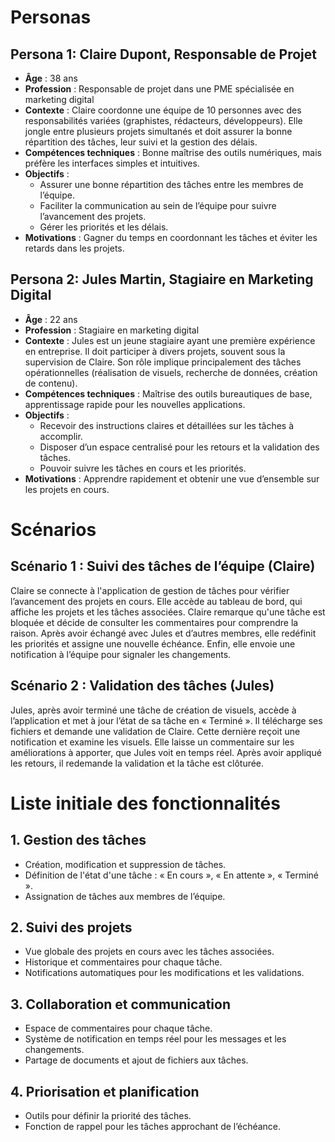 # Personas

## Persona 1: Claire Dupont, Responsable de Projet

- **Âge** : 38 ans
- **Profession** : Responsable de projet dans une PME spécialisée en marketing digital
- **Contexte** : Claire coordonne une équipe de 10 personnes avec des responsabilités variées (graphistes, rédacteurs, développeurs). Elle jongle entre plusieurs projets simultanés et doit assurer la bonne répartition des tâches, leur suivi et la gestion des délais.
- **Compétences techniques** : Bonne maîtrise des outils numériques, mais préfère les interfaces simples et intuitives.
- **Objectifs** :
  - Assurer une bonne répartition des tâches entre les membres de l’équipe.
  - Faciliter la communication au sein de l’équipe pour suivre l’avancement des projets.
  - Gérer les priorités et les délais.
- **Motivations** : Gagner du temps en coordonnant les tâches et éviter les retards dans les projets.

## Persona 2: Jules Martin, Stagiaire en Marketing Digital

- **Âge** : 22 ans
- **Profession** : Stagiaire en marketing digital
- **Contexte** : Jules est un jeune stagiaire ayant une première expérience en entreprise. Il doit participer à divers projets, souvent sous la supervision de Claire. Son rôle implique principalement des tâches opérationnelles (réalisation de visuels, recherche de données, création de contenu).
- **Compétences techniques** : Maîtrise des outils bureautiques de base, apprentissage rapide pour les nouvelles applications.
- **Objectifs** :
  - Recevoir des instructions claires et détaillées sur les tâches à accomplir.
  - Disposer d’un espace centralisé pour les retours et la validation des tâches.
  - Pouvoir suivre les tâches en cours et les priorités.
- **Motivations** : Apprendre rapidement et obtenir une vue d’ensemble sur les projets en cours.

# Scénarios

## Scénario 1 : Suivi des tâches de l’équipe (Claire)

Claire se connecte à l'application de gestion de tâches pour vérifier l’avancement des projets en cours. Elle accède au tableau de bord, qui affiche les projets et les tâches associées. Claire remarque qu'une tâche est bloquée et décide de consulter les commentaires pour comprendre la raison. Après avoir échangé avec Jules et d’autres membres, elle redéfinit les priorités et assigne une nouvelle échéance. Enfin, elle envoie une notification à l’équipe pour signaler les changements.

## Scénario 2 : Validation des tâches (Jules)

Jules, après avoir terminé une tâche de création de visuels, accède à l’application et met à jour l’état de sa tâche en « Terminé ». Il télécharge ses fichiers et demande une validation de Claire. Cette dernière reçoit une notification et examine les visuels. Elle laisse un commentaire sur les améliorations à apporter, que Jules voit en temps réel. Après avoir appliqué les retours, il redemande la validation et la tâche est clôturée.

# Liste initiale des fonctionnalités

## 1. Gestion des tâches
- Création, modification et suppression de tâches.
- Définition de l'état d'une tâche : « En cours », « En attente », « Terminé ».
- Assignation de tâches aux membres de l’équipe.

## 2. Suivi des projets
- Vue globale des projets en cours avec les tâches associées.
- Historique et commentaires pour chaque tâche.
- Notifications automatiques pour les modifications et les validations.

## 3. Collaboration et communication
- Espace de commentaires pour chaque tâche.
- Système de notification en temps réel pour les messages et les changements.
- Partage de documents et ajout de fichiers aux tâches.

## 4. Priorisation et planification
- Outils pour définir la priorité des tâches.
- Fonction de rappel pour les tâches approchant de l’échéance.
